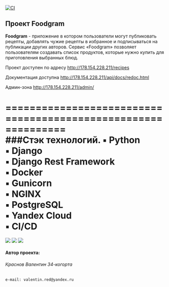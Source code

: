 [![CI](https://github.com/KrasnovValentin/infra_actions/actions/workflows/main.yml/badge.svg)](https://github.com/KrasnovValentin/foodgram-project-react/actions/workflows/main.yml)


## Проект Foodgram

**Foodgram** - приложение в котором пользователи могут публиковать рецепты, добавлять чужие рецепты в избранное и подписываться на публикации других авторов. Сервис «Foodgram» позволяет пользователям создавать список продуктов, которые нужно купить для приготовления выбранных блюд.

Проект доступен по адресу http://178.154.228.211/recipes

Документация доступна http://178.154.228.211/api/docs/redoc.html

Админ-зона http://178.154.228.211/admin/  

==============================================================  
###Стэк технологий.
▪ **Python**<br>
▪ **Django**<br>
▪ **Django Rest Framework**<br>
▪ **Docker**<br>
▪ **Gunicorn**<br>
▪ **NGINX**<br>
▪ **PostgreSQL**<br>
▪ **Yandex Cloud**<br>
▪ **CI/CD**<br>
==============================================================  
![](https://img.shields.io/badge/Python-3.7.0-blue?style=flat&logo=python&logoColor=white)
![](https://img.shields.io/badge/Django-3.2.15-orange?style=flat&logo=django&logoColor=white)
![](https://img.shields.io/badge/PostgreSQL-13.0-blue?style=flat&logo=postgresql&logoColor=white)


#### Автор проекта:

###### Краснов Валентин 34-когорта
```
e-mail: valentin.red@yandex.ru
```